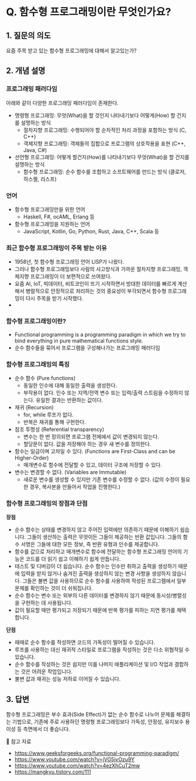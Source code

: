 # Q. 함수형 프로그래밍이란 무엇인가요?

## 1. 질문의 의도
요즘 주목 받고 있는 함수형 프로그래밍에 대해서 알고있는가?

## 2. 개념 설명

### 프로그래밍 패러다임
아래와 같이 다양한 프로그래밍 패러다임이 존재한다.

- 명령형 프로그래밍: 무엇(What)을 할 것인지 나타내기보다 어떻게(How) 할 건지를 설명하는 방식
  - 절차지향 프로그래밍: 수행되어야 할 순차적인 처리 과정을 포함하는 방식 (C, C++)
  - 객체지향 프로그래밍: 객체들의 집합으로 프로그램의 상호작용을 표현 (C++, Java, C#)
- 선언형 프로그래밍: 어떻게 할건지(How)를 나타내기보다 무엇(What)을 할 건지를 설명하는 방식
  - 함수형 프로그래밍: 순수 함수를 조합하고 소프트웨어를 만드는 방식 (클로저, 하스켈, 리스프)

### 언어
- 함수형 프로그래밍만을 위한 언어
  - Haskell, F#, ocAML, Erlang 등
- 함수형 프로그래밍을 지원하는 언어
  - JavaScript, Kotlin, Go, Python, Rust, Java, C++, Scala 등

### 최근 함수형 프로그래밍이 주목 받는 이유

- 1958년, 첫 함수형 프로그래밍 언어 LISP가 나왔다.
- 그러나 함수형 프로그래밍보다 사람의 사고방식과 가까운 절차지향 프로그래밍, 객체지향 프로그래밍이 더 보편적으로 쓰여왔다.
- 요즘 AI, IoT, 빅데이터, 비트코인이 뜨기 시작하면서 방대한 데이터를 빠르게 계산해서 병렬적으로 안정적으로 처리하는 것의 중요성이 부각되면서 함수형 프로그래밍이 다시 주목을 받기 시작했다.
- 

### 함수형 프로그래밍이란?
- Functional programming is a programming paradigm in which we try to bind everything in pure mathematical functions style.
- 순수 함수들을 묶어서 프로그램을 구성해나가는 프로그래밍 패러다임

### 함수형 프로그래밍의 특징

- 순수 함수 (Pure functions)
  - 동일한 인수에 대해 동일한 출력을 생성한다.
  - 부작용이 없다. 인수 또는 지역/전역 변수 또는 입력/출력 스트림을 수정하지 않는다. 유일한 결과는 반환하는 값이다.
- 재귀 (Recursion)
  - for, while 루프가 없다.
  - 반복은 재귀를 통해 구현한다. 
- 참조 투명성 (Referential transparency)
  - 변수는 한 번 정의되면 프로그램 전체에서 값이 변경되지 않는다.
  - 할당문이 없다. 값을 저장해야 하는 경우 새 변수를 정의한다.
- 함수는 일급이며 고차일 수 있다. (Functions are First-Class and can be Higher-Order)
  - 매개변수로 함수에 전달할 수 있고, 데이터 구조에 저장할 수 있다.
- 변수는 변경할 수 없다. (Variables are Immutable)
  - 새로운 변수를 생성할 수 있지만 기존 변수를 수정할 수 없다.
(값의 수정이 필요한 경우, 복사본을 만들어서 작업을 진행한다.)

### 함수형 프로그래밍의 장점과 단점

**장점**

- 순수 함수는 상태를 변경하지 않고 주어진 입력에만 의존하기 때문에 이해하기 쉽습니다. 그들이 생산하는 출력은 무엇이든 그들이 제공하는 반환 값입니다. 그들의 함수 서명은 그들에 대한 모든 정보, 즉 반환 유형과 인수를 제공합니다.
- 함수를 값으로 처리하고 매개변수로 함수에 전달하는 함수형 프로그래밍 언어의 기능은 코드를 더 읽기 쉽고 이해하기 쉽게 만듭니다.
- 테스트 및 디버깅이 더 쉽습니다. 순수 함수는 인수만 취하고 출력을 생성하기 때문에 입력을 받지 않거나 숨겨진 출력을 생성하지 않는 변경 사항을 생성하지 않습니다. 그들은 불변 값을 사용하므로 순수 함수를 사용하여 작성된 프로그램에서 일부 문제를 확인하는 것이 더 쉬워집니다.
- 순수 함수는 변수 또는 외부의 다른 데이터를 변경하지 않기 때문에 동시성/병렬성을 구현하는 데 사용됩니다.
- 값이 필요할 때만 평가되고 저장되기 때문에 반복 평가를 피하는 지연 평가를 채택합니다.

**단점**  

- 때때로 순수 함수를 작성하면 코드의 가독성이 떨어질 수 있습니다.
- 루프를 사용하는 대신 재귀적 스타일로 프로그램을 작성하는 것은 다소 위협적일 수 있습니다.
- 순수 함수를 작성하는 것은 쉽지만 이를 나머지 애플리케이션 및 I/O 작업과 결합하는 것은 어려운 작업입니다.
- 불변 값과 재귀는 성능 저하로 이어질 수 있습니다.


## 3. 답변

함수형 프로그래밍은 부수 효과(Side Effect)가 없는 순수 함수로 나누어 문제를 해결하는 기법으로,
기존에 주로 사용하던 명령형 프로그래밍보다 가독성, 안정성, 유지보수 용이성 등 측면에서 더 좋습니다.

🔗 참고 자료
- https://www.geeksforgeeks.org/functional-programming-paradigm/
- https://www.youtube.com/watch?v=jVG5jvOzu9Y
- https://www.youtube.com/watch?v=4ezXhCuT2mw
- https://mangkyu.tistory.com/111
